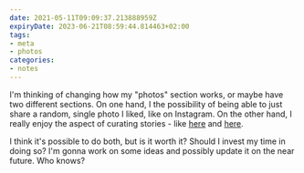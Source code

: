 ```yaml
---
date: 2021-05-11T09:09:37.213888959Z
expiryDate: 2023-06-21T08:59:44.814463+02:00
tags:
- meta
- photos
categories:
- notes
---
```


I'm thinking of changing how my "photos" section works, or maybe have two different sections. On one hand, I the possibility of being able to just share a random, single photo I liked, like on Instagram. On the other hand, I really enjoy the aspect of curating stories - like [here](https://paulstamatiou.com/photos/) and [here](https://travel.kiralaktionov.com/ameland-2021).

I think it's possible to do both, but is it worth it? Should I invest my time in doing so? I'm gonna work on some ideas and possibly update it on the near future. Who knows?
